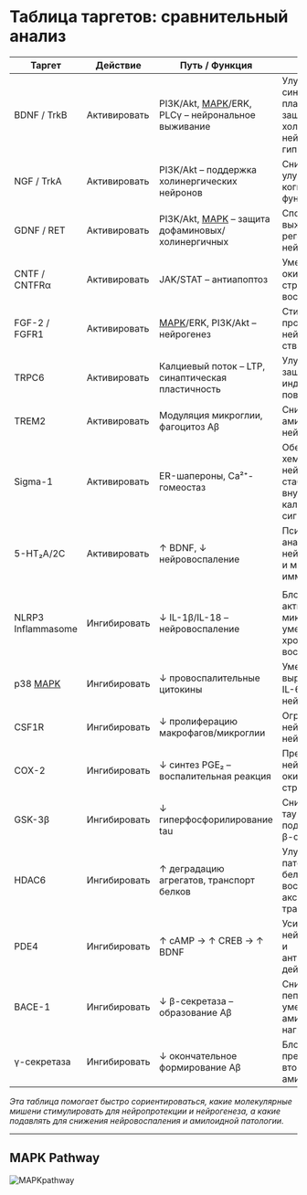 # Таблица таргетов: cравнительный анализ

| Таргет            | Действие      | Путь / Функция                                    | Обоснование                                                                                    |
|-------------------|---------------|----------------------------------------------------|------------------------------------------------------------------------------------------------|
| BDNF / TrkB       | Активировать  | PI3K/Akt, [MAPK](#mapk-pathway)/ERK, PLCγ – нейрональное выживание  | Улучшает синаптическую пластичность и защищает холинергические нейроны гиппокампа               |
| NGF / TrkA        | Активировать  | PI3K/Akt – поддержка холинергических нейронов     | Снижает апоптоз и улучшает когнитивные функции                                                 |
| GDNF / RET        | Активировать  | PI3K/Akt, [MAPK](#mapk-pathway) – защита дофаминовых/холинергичных  | Способствует выживанию и регенерации нейронов                                                  |
| CNTF / CNTFRα     | Активировать  | JAK/STAT – антиапоптоз                             | Уменьшает окислительный стресс и воспаление                                                    |
| FGF-2 / FGFR1     | Активировать  | [MAPK](#mapk-pathway)/ERK, PI3K/Akt – нейрогенез                    | Стимулирует пролиферацию нейрональных стволовых клеток                                          |
| TRPC6             | Активировать  | Калциевый поток – LTP, синаптическая пластичность  | Улучшает память и защищает от Aβ-индуцированного повреждения                                   |
| TREM2             | Активировать  | Модуляция микроглии, фагоцитоз Aβ                  | Снижает отложение амилоида и нейровоспаление                                                   |
| Sigma-1           | Активировать  | ER-шапероны, Ca²⁺-гомеостаз                        | Обеспечивает хемо- и нейропротекцию, стабилизирует внутриклеточные кальциевые сигналы           |
| 5-HT₂A/2C         | Активировать  | ↑ BDNF, ↓ нейровоспаление                          | Псилоцибин и аналоги повышают нейропластичность и модулируют иммунный ответ                     |
|                   |               |                                                    |                                                                                                |
| NLRP3 Inflammasome| Ингибировать  | ↓ IL-1β/IL-18 – нейровоспаление                    | Блокада снижает активацию микроглии и уменьшает хроническое воспаление                         |
| p38 [MAPK](#mapk-pathway)          | Ингибировать  | ↓ провоспалительные цитокины                       | Уменьшает выработку TNF-α, IL-6, защищает нейроны                                               |
| CSF1R             | Ингибировать  | ↓ пролиферацию макрофагов/микроглии                | Ограничивает нейровоспаление и нейротоксичность                                                 |
| COX-2             | Ингибировать  | ↓ синтез PGE₂ – воспалительная реакция             | Препятствует нейровоспалению и окислительному стрессу                                          |
| GSK-3β            | Ингибировать  | ↓ гиперфосфорилирование tau                        | Снижает агрегацию тау-белка; поддерживает Wnt/β-catenin                                        |
| HDAC6             | Ингибировать  | ↑ деградацию агрегатов, транспорт белков           | Улучшает удаление патологических белков и восстанавливает аксональный трафик                   |
| PDE4              | Ингибировать  | ↑ cAMP → ↑ CREB → ↑ BDNF                           | Усиливает нейротрофическое и антиапоптотическое действие                                       |
| BACE-1            | Ингибировать  | ↓ β-секретаза – образование Aβ                     | Снижает синтез пептида Aβ, уменьшает амилоидную нагрузку                                        |
| γ-секретаза       | Ингибировать  | ↓ окончательное формирование Aβ                    | Блокада предотвращает вторичную сборку амилоида                                                 |

*Эта таблица помогает быстро сориентироваться, какие молекулярные мишени стимулировать для нейропротекции и нейрогенеза, а какие подавлять для снижения нейровоспаления и амилоидной патологии.*

---

## MAPK Pathway

![MAPKpathway](./img/MAPKpathway.png)
